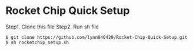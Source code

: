 # Rocket Chip Quick Setup
Step1. Clone this file
Step2. Run sh file
```
$ git clone https://github.com/lynn840429/Rocket-Chip-Quick-Setup.git
$ sh rocketchip_setup.sh
```
